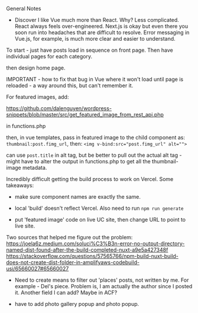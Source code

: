 General Notes

- Discover I like Vue much more than React. Why? Less complicated. React always feels over-engineered. Next.js is okay but even there you soon run into headaches that are difficult to resolve. Error messaging in Vue.js, for example, is much more clear and easier to understand. 

To start - just have posts load in sequence on front page. Then have individual pages for each category. 

then design home page. 

IMPORTANT - how to fix that bug in Vue where it won't load until page is reloaded - a way around this, but can't remember it. 

For featured images, add: 

https://github.com/dalenguyen/wordpress-snippets/blob/master/src/get_featured_image_from_rest_api.php

in functions.php

then, in vue templates, pass in featured image to the child component as: 
`thumbnail:post.fimg_url`, then: 
`<img v-bind:src="post.fimg_url" alt="">`

can use `post.title` in alt tag, but be better to pull out the actual alt tag - might have to alter the output in functions.php to get all the thumbnail-image metadata. 

Incredibly difficult getting the build process to work on Vercel. Some takeaways: 

- make sure component names are exactly the same. 
- local 'build' doesn't reflect Vercel. Also need to run `npm run generate`

- put 'featured image' code on live UC site, then change URL to point to live site.

Two sources that helped me figure out the problem: 
https://joela6z.medium.com/soluci%C3%B3n-error-no-output-directory-named-dist-found-after-the-build-completed-nuxt-a9e5a427348f
https://stackoverflow.com/questions/57565766/npm-build-nuxt-build-does-not-create-dist-folder-in-amplifyaws-codebuild-usi/65660027#65660027

- Need to create means to filter out 'places' posts, not written by me. For example - Del's piece. Problem is, I am actually the author since I posted it. Another field I can add? Maybe in ACF? 

- have to add photo gallery popup and photo popup. 